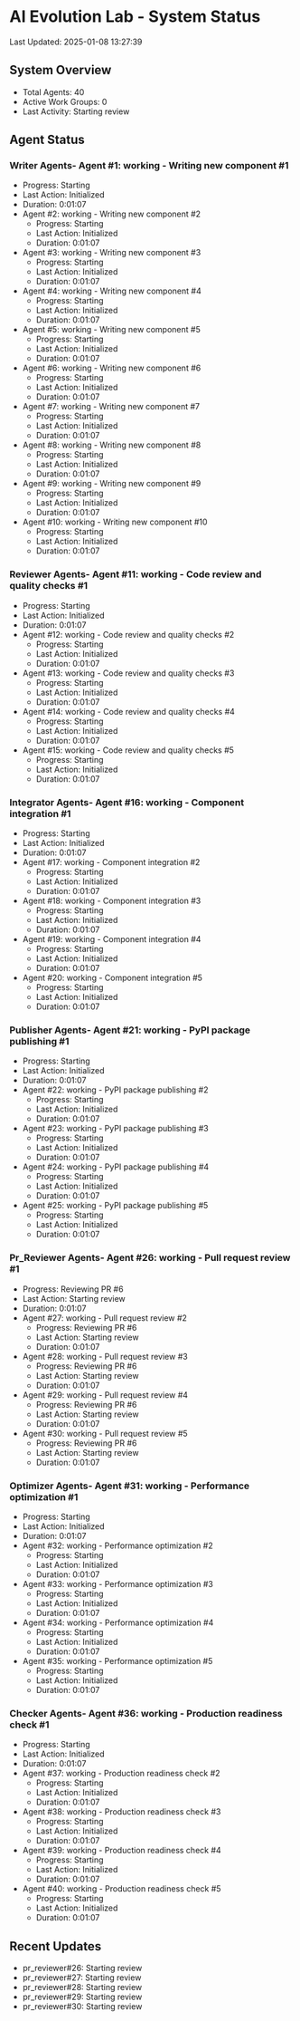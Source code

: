 # AI Evolution Lab - System Status
Last Updated: 2025-01-08 13:27:39

## System Overview
- Total Agents: 40
- Active Work Groups: 0
- Last Activity: Starting review

## Agent Status

### Writer Agents- Agent #1: working - Writing new component #1
  - Progress: Starting
  - Last Action: Initialized
  - Duration: 0:01:07
- Agent #2: working - Writing new component #2
  - Progress: Starting
  - Last Action: Initialized
  - Duration: 0:01:07
- Agent #3: working - Writing new component #3
  - Progress: Starting
  - Last Action: Initialized
  - Duration: 0:01:07
- Agent #4: working - Writing new component #4
  - Progress: Starting
  - Last Action: Initialized
  - Duration: 0:01:07
- Agent #5: working - Writing new component #5
  - Progress: Starting
  - Last Action: Initialized
  - Duration: 0:01:07
- Agent #6: working - Writing new component #6
  - Progress: Starting
  - Last Action: Initialized
  - Duration: 0:01:07
- Agent #7: working - Writing new component #7
  - Progress: Starting
  - Last Action: Initialized
  - Duration: 0:01:07
- Agent #8: working - Writing new component #8
  - Progress: Starting
  - Last Action: Initialized
  - Duration: 0:01:07
- Agent #9: working - Writing new component #9
  - Progress: Starting
  - Last Action: Initialized
  - Duration: 0:01:07
- Agent #10: working - Writing new component #10
  - Progress: Starting
  - Last Action: Initialized
  - Duration: 0:01:07

### Reviewer Agents- Agent #11: working - Code review and quality checks #1
  - Progress: Starting
  - Last Action: Initialized
  - Duration: 0:01:07
- Agent #12: working - Code review and quality checks #2
  - Progress: Starting
  - Last Action: Initialized
  - Duration: 0:01:07
- Agent #13: working - Code review and quality checks #3
  - Progress: Starting
  - Last Action: Initialized
  - Duration: 0:01:07
- Agent #14: working - Code review and quality checks #4
  - Progress: Starting
  - Last Action: Initialized
  - Duration: 0:01:07
- Agent #15: working - Code review and quality checks #5
  - Progress: Starting
  - Last Action: Initialized
  - Duration: 0:01:07

### Integrator Agents- Agent #16: working - Component integration #1
  - Progress: Starting
  - Last Action: Initialized
  - Duration: 0:01:07
- Agent #17: working - Component integration #2
  - Progress: Starting
  - Last Action: Initialized
  - Duration: 0:01:07
- Agent #18: working - Component integration #3
  - Progress: Starting
  - Last Action: Initialized
  - Duration: 0:01:07
- Agent #19: working - Component integration #4
  - Progress: Starting
  - Last Action: Initialized
  - Duration: 0:01:07
- Agent #20: working - Component integration #5
  - Progress: Starting
  - Last Action: Initialized
  - Duration: 0:01:07

### Publisher Agents- Agent #21: working - PyPI package publishing #1
  - Progress: Starting
  - Last Action: Initialized
  - Duration: 0:01:07
- Agent #22: working - PyPI package publishing #2
  - Progress: Starting
  - Last Action: Initialized
  - Duration: 0:01:07
- Agent #23: working - PyPI package publishing #3
  - Progress: Starting
  - Last Action: Initialized
  - Duration: 0:01:07
- Agent #24: working - PyPI package publishing #4
  - Progress: Starting
  - Last Action: Initialized
  - Duration: 0:01:07
- Agent #25: working - PyPI package publishing #5
  - Progress: Starting
  - Last Action: Initialized
  - Duration: 0:01:07

### Pr_Reviewer Agents- Agent #26: working - Pull request review #1
  - Progress: Reviewing PR #6
  - Last Action: Starting review
  - Duration: 0:01:07
- Agent #27: working - Pull request review #2
  - Progress: Reviewing PR #6
  - Last Action: Starting review
  - Duration: 0:01:07
- Agent #28: working - Pull request review #3
  - Progress: Reviewing PR #6
  - Last Action: Starting review
  - Duration: 0:01:07
- Agent #29: working - Pull request review #4
  - Progress: Reviewing PR #6
  - Last Action: Starting review
  - Duration: 0:01:07
- Agent #30: working - Pull request review #5
  - Progress: Reviewing PR #6
  - Last Action: Starting review
  - Duration: 0:01:07

### Optimizer Agents- Agent #31: working - Performance optimization #1
  - Progress: Starting
  - Last Action: Initialized
  - Duration: 0:01:07
- Agent #32: working - Performance optimization #2
  - Progress: Starting
  - Last Action: Initialized
  - Duration: 0:01:07
- Agent #33: working - Performance optimization #3
  - Progress: Starting
  - Last Action: Initialized
  - Duration: 0:01:07
- Agent #34: working - Performance optimization #4
  - Progress: Starting
  - Last Action: Initialized
  - Duration: 0:01:07
- Agent #35: working - Performance optimization #5
  - Progress: Starting
  - Last Action: Initialized
  - Duration: 0:01:07

### Checker Agents- Agent #36: working - Production readiness check #1
  - Progress: Starting
  - Last Action: Initialized
  - Duration: 0:01:07
- Agent #37: working - Production readiness check #2
  - Progress: Starting
  - Last Action: Initialized
  - Duration: 0:01:07
- Agent #38: working - Production readiness check #3
  - Progress: Starting
  - Last Action: Initialized
  - Duration: 0:01:07
- Agent #39: working - Production readiness check #4
  - Progress: Starting
  - Last Action: Initialized
  - Duration: 0:01:07
- Agent #40: working - Production readiness check #5
  - Progress: Starting
  - Last Action: Initialized
  - Duration: 0:01:07


## Recent Updates
- pr_reviewer#26: Starting review
- pr_reviewer#27: Starting review
- pr_reviewer#28: Starting review
- pr_reviewer#29: Starting review
- pr_reviewer#30: Starting review
